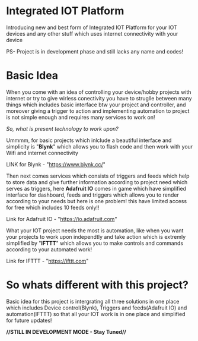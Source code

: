 # Integrated IOT Platform

Introducing new and best form of Integrated IOT Platform for your IOT devices and any other stuff which uses internet connectivity with your device

PS- Project is in development phase and still lacks any name and codes!

# Basic Idea

When you come with an idea of controlling your device/hobby projects with internet or try to give wirless conectivity you have to struglle between many things which includes basic interface btw your project and controller, and moreover giving a trigger to action and implementing automation to project is not simple enough and requires many services to work on!

*So, what is present technology to work upon?*

Ummmm, for basic projects which inlclude a beautiful interface and simplicity is "**Blynk**" which allows you to flash code and then work with your Wifi and internet connectivity 

LINK for Blynk - "https://www.blynk.cc/"

Then next comes services which consists of triggers and feeds which help to store data and give further information according to project need which serves as triggers, here **Adafruit IO** comes in game which have simplified interface for dashboard, feeds and triggers which allows you to render according to your needs but here is one problem! this have limited access for free which includes 10 feeds only!!

Link for Adafruit IO - "https://io.adafruit.com"

What your IOT project needs the most is automation, like when you want your projects to work upon independtly and take action which is extremly simplified by "**IFTTT**" which allows you to make controls and commands according to your automated work!

Link for IFTTT - "https://ifttt.com"

# So whats different with this project?

Basic idea for this project is intergrating all three solutions in one place which includes Device control(Blynk), Triggers and feeds(Adafruit IO) and automation(IFTTT) so that all your IOT work is in one place and simplified for future updates!

**//STILL IN DEVELOPMENT MODE - Stay Tuned//**
